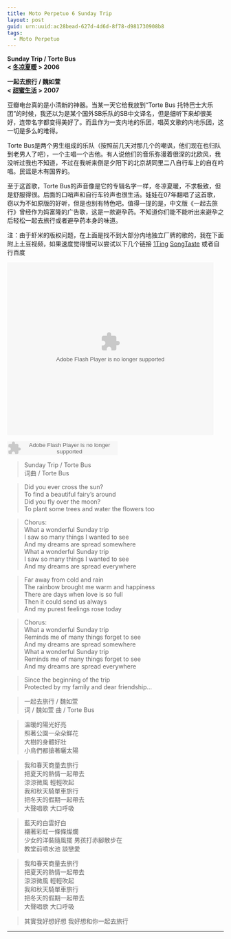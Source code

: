 ```yaml
---
title: Moto Perpetuo 6 Sunday Trip
layout: post
guid: urn:uuid:ac28bead-627d-4d6d-8f78-d981730908b8
tags:
  - Moto Perpetuo
---
```


__Sunday Trip / Torte Bus__  
__< [冬凉夏暖](http://music.douban.com/subject/2244291/) > 2006__

__一起去旅行 / 魏如萱__  
__< [甜蜜生活](http://music.douban.com/subject/2246079/) > 2007__

豆瓣电台真的是小清新的神器。当某一天它给我放到“Torte Bus 托特巴士大乐团”的时候，我还以为是某个国外SB乐队的SB中文译名，但是细听下来却很美好，连带名字都变得美好了。而且作为一支内地的乐团，唱英文歌的内地乐团，这一切是多么的难得。

Torte Bus是两个男生组成的乐队（按照前几天对那几个的嘲讽，他们现在也归队到老男人了吧），一个主唱一个吉他。有人说他们的音乐弥漫着很深的北欧风，我没听过我也不知道，不过在我听来倒是夕阳下的北京胡同里二八自行车上的自在吟唱。民谣是木有国界的。

至于这首歌，Torte Bus的声音像是它的专辑名字一样，冬凉夏暖，不求极致，但是舒服得很。后面的口哨声和自行车铃声也很生活。娃娃在07年翻唱了这首歌，窃以为不如原版的好听，但是也别有特色吧。值得一提的是，中文版《一起去旅行》曾经作为妈富隆的广告歌，这是一款避孕药。不知道你们能不能听出来避孕之后轻松一起去旅行或者避孕药本身的味道。

注：由于虾米的版权问题，在上面是找不到大部分内地独立厂牌的歌的，我在下面附上土豆视频，如果速度觉得慢可以尝试以下几个链接 [1Ting](http://www.1ting.com/player/17/player_430911.html) [SongTaste](http://www.songtaste.com/song/18563/) 或者自行百度

<embed src="http://www.tudou.com/v/YYHwGpu4HL0/&resourceId=0_05_02_99/v.swf" type="application/x-shockwave-flash" allowscriptaccess="always" allowfullscreen="true" wmode="opaque" width="480" height="400"></embed>

<embed src="http://www.xiami.com/widget/0_389088/singlePlayer.swf" type="application/x-shockwave-flash" width="257" height="33" wmode="transparent"></embed>

>Sunday Trip / Torte Bus  
>词曲 / Torte Bus  

>Did you ever cross the sun?   
>To find a beautiful fairy’s around   
>Did you fly over the moon?   
>To plant some trees and water the flowers too   

>Chorus:   
>What a wonderful Sunday trip   
>I saw so many things I wanted to see   
>And my dreams are spread somewhere   
>What a wonderful Sunday trip   
>I saw so many things I wanted to see  
>And my dreams are spread everywhere  

>Far away from cold and rain  
>The rainbow brought me warm and happiness  
>There are days when love is so full  
>Then it could send us always  
>And my purest feelings rose today  

>Chorus:  
>What a wonderful Sunday trip  
>Reminds me of many things forget to see  
>And my dreams are spread somewhere  
>What a wonderful Sunday trip  
>Reminds me of many things forget to see  
>And my dreams are spread everywhere  

>Since the beginning of the trip  
>Protected by my family and dear friendship…  



>一起去旅行 / 魏如萱  
>词 / 魏如萱  曲 / Torte Bus  

>溫暖的陽光好亮   
>照著公園一朵朵鮮花  
>大樹的身體好壯   
>小鳥們都搶著曬太陽  
 
>我和春天商量去旅行  
>把夏天的熱情一起帶去  
>涼涼微風 輕輕吹起  
>我和秋天騎單車旅行  
>把冬天的假期一起帶去  
>大聲唱歌 大口呼吸  

>藍天的白雲好白  
>襯著彩虹一條條燦爛  
>少女的洋裝隨風擺 男孩打赤腳散步在  
>教堂前噴水池 談戀愛  

>我和春天商量去旅行  
>把夏天的熱情一起帶去  
>涼涼微風 輕輕吹起  
>我和秋天騎單車旅行  
>把冬天的假期一起帶去  
>大聲唱歌 大口呼吸  

>其實我好想好想 我好想和你一起去旅行  

---
